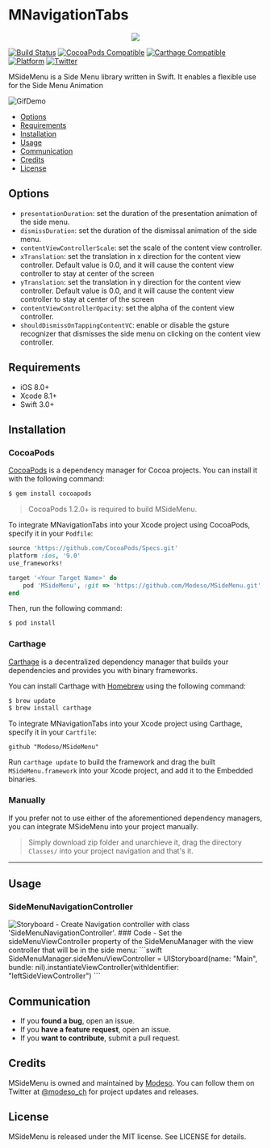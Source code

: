 # MNavigationTabs
<p align="center">
  <img src="https://media.licdn.com/mpr/mpr/shrink_200_200/AAEAAQAAAAAAAAZsAAAAJDM2NTU0MDA1LTA3YmEtNGUyMC05YmZjLTIxMDNlZWZlM2ZkMQ.png">
</p>

[![Build Status](https://img.shields.io/travis/rust-lang/rust.svg)](https://img.shields.io/travis/rust-lang/rust.svg)
[![CocoaPods Compatible](https://img.shields.io/badge/Pod-compatible-4BC51D.svg
)](https://cocoapods.org
)
[![Carthage Compatible](https://img.shields.io/badge/Carthage-compatible-4BC51D.svg?style=flat)](https://github.com/Carthage/Carthage)
[![Platform](https://img.shields.io/badge/Platform-iOS-d3d3d3.svg)]()
[![Twitter](https://img.shields.io/badge/twitter-@modeso_ch-0B0032.svg?style=flat)](http://twitter.com/AlamofireSF)

MSideMenu is a Side Menu library written in Swift. It enables a flexible use for the Side Menu Animation

<img src="https://github.com/Modeso/MSideMenu/blob/master/SideMenuDemo.gif" alt="GifDemo">

- [Options](#options)
- [Requirements](#requirements)
- [Installation](#installation)
- [Usage](#usage)
- [Communication](#communication)
- [Credits](#credits)
- [License](#license)

## Options
- `presentationDuration`: set the duration of the presentation animation of the side menu.
- `dismissDuration`: set the duration of the dismissal animation of the side menu.
- `contentViewControllerScale`: set the scale of the content view controller.
- `xTranslation`: set the translation in x direction for the content view controller. Default value is 0.0, and it will cause the content view controller to stay at center of the screen
- `yTranslation`: set the translation in y direction for the content view controller. Default value is 0.0, and it will cause the content view controller to stay at center of the screen
- `contentViewControllerOpacity`: set the alpha of the content view controller.
- `shouldDismissOnTappingContentVC`: enable or disable the gsture recognizer that dismisses the side menu on clicking on the content view controller.

## Requirements

- iOS 8.0+
- Xcode 8.1+
- Swift 3.0+


## Installation

### CocoaPods

[CocoaPods](http://cocoapods.org) is a dependency manager for Cocoa projects. You can install it with the following command:

```bash
$ gem install cocoapods
```

> CocoaPods 1.2.0+ is required to build MSideMenu.

To integrate MNavigationTabs into your Xcode project using CocoaPods, specify it in your `Podfile`:

```ruby
source 'https://github.com/CocoaPods/Specs.git'
platform :ios, '9.0'
use_frameworks!

target '<Your Target Name>' do
    pod 'MSideMenu', :git => 'https://github.com/Modeso/MSideMenu.git'
end
```

Then, run the following command:

```bash
$ pod install
```

### Carthage

[Carthage](https://github.com/Carthage/Carthage) is a decentralized dependency manager that builds your dependencies and provides you with binary frameworks.

You can install Carthage with [Homebrew](http://brew.sh/) using the following command:

```bash
$ brew update
$ brew install carthage
```

To integrate MNavigationTabs into your Xcode project using Carthage, specify it in your `Cartfile`:

```ogdl
github "Modeso/MSideMenu"
```

Run `carthage update` to build the framework and drag the built `MSideMenu.framework` into your Xcode project, and add it to the Embedded binaries.

### Manually

If you prefer not to use either of the aforementioned dependency managers, you can integrate MSideMenu into your project manually.
> Simply download zip folder and unarchieve it, drag the directory `Classes/` into your project navigation and that's it.
---

## Usage

### SideMenuNavigationController

<img src="https://github.com/Modeso/MSideMenu/blob/master/storyboard_example.png" alt="Storyboard">
- Create Navigation controller with class 'SideMenuNavigationController'.
### Code 
- Set the sideMenuViewController property of the SideMenuManager with the view controller that will be in the side menu:
```swift
SideMenuManager.sideMenuViewController = UIStoryboard(name: "Main", bundle: nil).instantiateViewController(withIdentifier: "leftSideViewController")
```

## Communication

- If you **found a bug**, open an issue.
- If you **have a feature request**, open an issue.
- If you **want to contribute**, submit a pull request.

## Credits

MSideMenu is owned and maintained by [Modeso](http://modeso.ch). You can follow them on Twitter at [@modeso_ch](https://twitter.com/modeso_ch) for project updates and releases.

## License

MSideMenu is released under the MIT license. See LICENSE for details.
